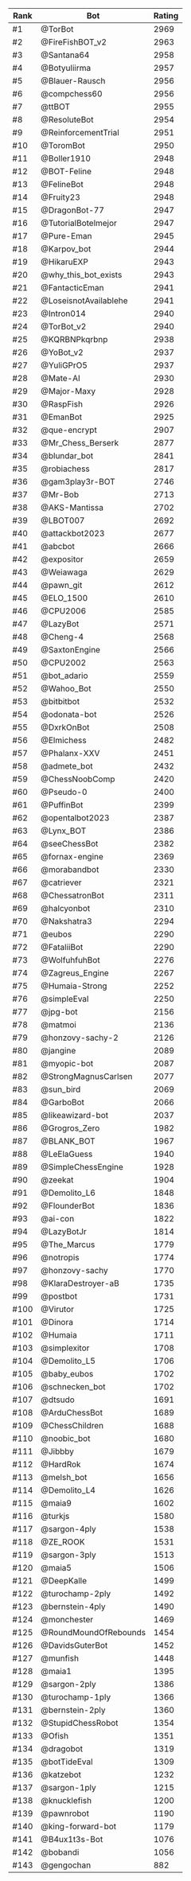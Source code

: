 Rank|Bot|Rating
---|---|---
#1|@TorBot|2969
#2|@FireFishBOT_v2|2963
#3|@Santana64|2958
#4|@Botyuliirma|2957
#5|@Blauer-Rausch|2956
#6|@compchess60|2956
#7|@ttBOT|2955
#8|@ResoluteBot|2954
#9|@ReinforcementTrial|2951
#10|@ToromBot|2950
#11|@Boller1910|2948
#12|@BOT-Feline|2948
#13|@FelineBot|2948
#14|@Fruity23|2948
#15|@DragonBot-77|2947
#16|@TutorialBotelmejor|2947
#17|@Pure-Eman|2945
#18|@Karpov_bot|2944
#19|@HikaruEXP|2943
#20|@why_this_bot_exists|2943
#21|@FantacticEman|2941
#22|@LoseisnotAvailablehe|2941
#23|@Intron014|2940
#24|@TorBot_v2|2940
#25|@KQRBNPkqrbnp|2938
#26|@YoBot_v2|2937
#27|@YuliGPrO5|2937
#28|@Mate-AI|2930
#29|@Major-Maxy|2928
#30|@RaspFish|2926
#31|@EmanBot|2925
#32|@que-encrypt|2907
#33|@Mr_Chess_Berserk|2877
#34|@blundar_bot|2841
#35|@robiachess|2817
#36|@gam3play3r-BOT|2746
#37|@Mr-Bob|2713
#38|@AKS-Mantissa|2702
#39|@LBOT007|2692
#40|@attackbot2023|2677
#41|@abcbot|2666
#42|@expositor|2659
#43|@Weiawaga|2629
#44|@pawn_git|2612
#45|@ELO_1500|2610
#46|@CPU2006|2585
#47|@LazyBot|2571
#48|@Cheng-4|2568
#49|@SaxtonEngine|2566
#50|@CPU2002|2563
#51|@bot_adario|2559
#52|@Wahoo_Bot|2550
#53|@bitbitbot|2532
#54|@odonata-bot|2526
#55|@DxrkOnBot|2508
#56|@Elmichess|2482
#57|@Phalanx-XXV|2451
#58|@admete_bot|2432
#59|@ChessNoobComp|2420
#60|@Pseudo-0|2400
#61|@PuffinBot|2399
#62|@opentalbot2023|2387
#63|@Lynx_BOT|2386
#64|@seeChessBot|2382
#65|@fornax-engine|2369
#66|@morabandbot|2330
#67|@catriever|2321
#68|@ChessatronBot|2311
#69|@halcyonbot|2310
#70|@Nakshatra3|2294
#71|@eubos|2290
#72|@FataliiBot|2290
#73|@WolfuhfuhBot|2276
#74|@Zagreus_Engine|2267
#75|@Humaia-Strong|2252
#76|@simpleEval|2250
#77|@jpg-bot|2156
#78|@matmoi|2136
#79|@honzovy-sachy-2|2126
#80|@jangine|2089
#81|@myopic-bot|2087
#82|@StrongMagnusCarlsen|2077
#83|@sun_bird|2069
#84|@GarboBot|2066
#85|@likeawizard-bot|2037
#86|@Grogros_Zero|1982
#87|@BLANK_BOT|1967
#88|@LeElaGuess|1940
#89|@SimpleChessEngine|1928
#90|@zeekat|1904
#91|@Demolito_L6|1848
#92|@FlounderBot|1836
#93|@ai-con|1822
#94|@LazyBotJr|1814
#95|@The_Marcus|1779
#96|@notropis|1774
#97|@honzovy-sachy|1770
#98|@KlaraDestroyer-aB|1735
#99|@postbot|1731
#100|@Virutor|1725
#101|@Dinora|1714
#102|@Humaia|1711
#103|@simplexitor|1708
#104|@Demolito_L5|1706
#105|@baby_eubos|1702
#106|@schnecken_bot|1702
#107|@dtsudo|1691
#108|@ArduChessBot|1689
#109|@ChessChildren|1688
#110|@noobic_bot|1680
#111|@Jibbby|1679
#112|@HardRok|1674
#113|@melsh_bot|1656
#114|@Demolito_L4|1626
#115|@maia9|1602
#116|@turkjs|1580
#117|@sargon-4ply|1538
#118|@ZE_ROOK|1531
#119|@sargon-3ply|1513
#120|@maia5|1506
#121|@DeepKalle|1499
#122|@turochamp-2ply|1492
#123|@bernstein-4ply|1490
#124|@monchester|1469
#125|@RoundMoundOfRebounds|1454
#126|@DavidsGuterBot|1452
#127|@munfish|1448
#128|@maia1|1395
#129|@sargon-2ply|1386
#130|@turochamp-1ply|1366
#131|@bernstein-2ply|1360
#132|@StupidChessRobot|1354
#133|@Ofish|1351
#134|@dragobot|1319
#135|@botTideEval|1309
#136|@katzebot|1232
#137|@sargon-1ply|1215
#138|@knucklefish|1200
#139|@pawnrobot|1190
#140|@king-forward-bot|1179
#141|@B4ux1t3s-Bot|1076
#142|@bobandi|1056
#143|@gengochan|882
